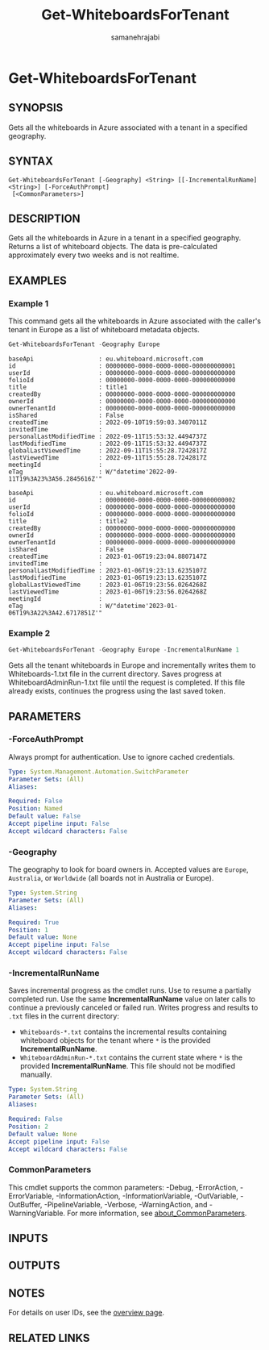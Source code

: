 ﻿---
external help file: WhiteboardAdmin-help.xml
Module Name: WhiteboardAdmin
online version: https://learn.microsoft.com/powershell/module/whiteboard/get-whiteboardsfortenant
applicable: Microsoft Whiteboard
title: Get-WhiteboardsForTenant
schema: 2.0.0
author: samanehrajabi
ms.author: srajabi
ms.reviewer:
---

# Get-WhiteboardsForTenant

## SYNOPSIS
Gets all the whiteboards in Azure associated with a tenant in a specified geography.

## SYNTAX

```
Get-WhiteboardsForTenant [-Geography] <String> [[-IncrementalRunName] <String>] [-ForceAuthPrompt]
 [<CommonParameters>]
```

## DESCRIPTION

Gets all the whiteboards in Azure in a tenant in a specified geography. Returns a list of whiteboard
objects. The data is pre-calculated approximately every two weeks and is not realtime.

## EXAMPLES

### Example 1

This command gets all the whiteboards in Azure associated with the caller's tenant in Europe as a
list of whiteboard metadata objects.

```powershell
Get-WhiteboardsForTenant -Geography Europe
```

```Output
baseApi                  : eu.whiteboard.microsoft.com
id                       : 00000000-0000-0000-0000-000000000001
userId                   : 00000000-0000-0000-0000-000000000000
folioId                  : 00000000-0000-0000-0000-000000000000
title                    : title1
createdBy                : 00000000-0000-0000-0000-000000000000
ownerId                  : 00000000-0000-0000-0000-000000000000
ownerTenantId            : 00000000-0000-0000-0000-000000000000
isShared                 : False
createdTime              : 2022-09-10T19:59:03.3407011Z
invitedTime              :
personalLastModifiedTime : 2022-09-11T15:53:32.4494737Z
lastModifiedTime         : 2022-09-11T15:53:32.4494737Z
globalLastViewedTime     : 2022-09-11T15:55:28.7242817Z
lastViewedTime           : 2022-09-11T15:55:28.7242817Z
meetingId                :
eTag                     : W/"datetime'2022-09-11T19%3A23%3A56.2845616Z'"

baseApi                  : eu.whiteboard.microsoft.com
id                       : 00000000-0000-0000-0000-000000000002
userId                   : 00000000-0000-0000-0000-000000000000
folioId                  : 00000000-0000-0000-0000-000000000000
title                    : title2
createdBy                : 00000000-0000-0000-0000-000000000000
ownerId                  : 00000000-0000-0000-0000-000000000000
ownerTenantId            : 00000000-0000-0000-0000-000000000000
isShared                 : False
createdTime              : 2023-01-06T19:23:04.8807147Z
invitedTime              :
personalLastModifiedTime : 2023-01-06T19:23:13.6235107Z
lastModifiedTime         : 2023-01-06T19:23:13.6235107Z
globalLastViewedTime     : 2023-01-06T19:23:56.0264268Z
lastViewedTime           : 2023-01-06T19:23:56.0264268Z
meetingId                :
eTag                     : W/"datetime'2023-01-06T19%3A22%3A42.6717851Z'"
```

### Example 2

```powershell
Get-WhiteboardsForTenant -Geography Europe -IncrementalRunName 1
```

Gets all the tenant whiteboards in Europe and incrementally writes them to Whiteboards-1.txt file in
the current directory. Saves progress at WhiteboardAdminRun-1.txt file until the request is
completed. If this file already exists, continues the progress using the last saved token.

## PARAMETERS

### -ForceAuthPrompt

Always prompt for authentication. Use to ignore cached credentials.

```yaml
Type: System.Management.Automation.SwitchParameter
Parameter Sets: (All)
Aliases:

Required: False
Position: Named
Default value: False
Accept pipeline input: False
Accept wildcard characters: False
```

### -Geography

The geography to look for board owners in. Accepted values are `Europe`, `Australia`, or `Worldwide`
(all boards not in Australia or Europe).

```yaml
Type: System.String
Parameter Sets: (All)
Aliases:

Required: True
Position: 1
Default value: None
Accept pipeline input: False
Accept wildcard characters: False
```

### -IncrementalRunName

Saves incremental progress as the cmdlet runs. Use to resume a partially completed run. Use the same
**IncrementalRunName** value on later calls to continue a previously canceled or failed run. Writes
progress and results to `.txt` files in the current directory:

- `Whiteboards-*.txt` contains the incremental results containing whiteboard objects for the tenant
  where `*` is the provided **IncrementalRunName**.
- `WhiteboardAdminRun-*.txt` contains the current state where `*` is the provided
  **IncrementalRunName**. This file should not be modified manually.

```yaml
Type: System.String
Parameter Sets: (All)
Aliases:

Required: False
Position: 2
Default value: None
Accept pipeline input: False
Accept wildcard characters: False
```

### CommonParameters

This cmdlet supports the common parameters: -Debug, -ErrorAction, -ErrorVariable,
-InformationAction, -InformationVariable, -OutVariable, -OutBuffer, -PipelineVariable, -Verbose,
-WarningAction, and -WarningVariable. For more information, see
[about_CommonParameters](https://go.microsoft.com/fwlink/p/?LinkID=113216).

## INPUTS

## OUTPUTS

## NOTES

For details on user IDs, see the [overview page](../../docs-conceptual/overview.md).

## RELATED LINKS
